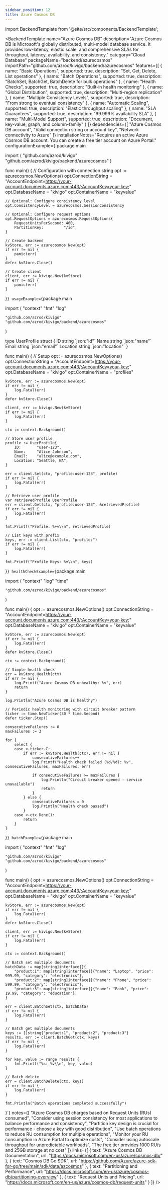 ```yaml
---
sidebar_position: 12
title: Azure Cosmos DB
---
```


import BackendTemplate from '@site/src/components/BackendTemplate';

<BackendTemplate
  name="Azure Cosmos DB"
  description="Azure Cosmos DB is Microsoft's globally distributed, multi-model database service. It provides low-latency, elastic scale, and comprehensive SLAs for throughput, latency, availability, and consistency."
  category="Cloud Database"
  packageName="backend/azurecosmos"
  importPath="github.com/azrod/kivigo/backend/azurecosmos"
  features={[
    { name: "Basic Operations", supported: true, description: "Set, Get, Delete, List operations" },
    { name: "Batch Operations", supported: true, description: "BatchSet, BatchGet, BatchDelete for bulk operations" },
    { name: "Health Checks", supported: true, description: "Built-in health monitoring" },
    { name: "Global Distribution", supported: true, description: "Multi-region replication" },
    { name: "Multiple Consistency Levels", supported: true, description: "From strong to eventual consistency" },
    { name: "Automatic Scaling", supported: true, description: "Elastic throughput scaling" },
    { name: "SLA Guarantees", supported: true, description: "99.999% availability SLA" },
    { name: "Multi-Model Support", supported: true, description: "Document, key-value, graph, and column-family" }
  ]}
  dependencies={[
    "Azure Cosmos DB account",
    "Valid connection string or account key",
    "Network connectivity to Azure"
  ]}
  installationNotes="Requires an active Azure Cosmos DB account. You can create a free tier account on Azure Portal."
  configurationExample={`package main

import (
    "github.com/azrod/kivigo"
    "github.com/azrod/kivigo/backend/azurecosmos"
)

func main() {
    // Configuration with connection string
    opt := azurecosmos.NewOptions()
    opt.ConnectionString = "AccountEndpoint=<https://your-account.documents.azure.com:443/;AccountKey=your-key>;"
    opt.DatabaseName = "kivigo"
    opt.ContainerName = "keyvalue"

    // Optional: Configure consistency level
    opt.ConsistencyLevel = azurecosmos.SessionConsistency
    
    // Optional: Configure request options
    opt.RequestOptions = azurecosmos.RequestOptions{
        RequestUnitsPerSecond: 400,
        PartitionKey:         "/id",
    }
    
    // Create backend
    kvStore, err := azurecosmos.New(opt)
    if err != nil {
        panic(err)
    }
    defer kvStore.Close()
    
    // Create client
    client, err := kivigo.New(kvStore)
    if err != nil {
        panic(err)
    }
}`}
  usageExample={`package main

import (
    "context"
    "fmt"
    "log"

    "github.com/azrod/kivigo"
    "github.com/azrod/kivigo/backend/azurecosmos"
)

type UserProfile struct {
    ID       string \`json:"id"\`
    Name     string \`json:"name"\`
    Email    string \`json:"email"\`
    Location string \`json:"location"\`
}

func main() {
    // Setup
    opt := azurecosmos.NewOptions()
    opt.ConnectionString = "AccountEndpoint=<https://your-account.documents.azure.com:443/;AccountKey=your-key>;"
    opt.DatabaseName = "kivigo"
    opt.ContainerName = "profiles"

    kvStore, err := azurecosmos.New(opt)
    if err != nil {
        log.Fatal(err)
    }
    defer kvStore.Close()
    
    client, err := kivigo.New(kvStore)
    if err != nil {
        log.Fatal(err)
    }
    
    ctx := context.Background()
    
    // Store user profile
    profile := UserProfile{
        ID:       "user-123",
        Name:     "Alice Johnson",
        Email:    "alice@example.com",
        Location: "Seattle, WA",
    }
    
    err = client.Set(ctx, "profile:user-123", profile)
    if err != nil {
        log.Fatal(err)
    }
    
    // Retrieve user profile
    var retrievedProfile UserProfile
    err = client.Get(ctx, "profile:user-123", &retrievedProfile)
    if err != nil {
        log.Fatal(err)
    }
    
    fmt.Printf("Profile: %+v\\n", retrievedProfile)
    
    // List keys with prefix
    keys, err := client.List(ctx, "profile:")
    if err != nil {
        log.Fatal(err)
    }
    
    fmt.Printf("Profile Keys: %v\\n", keys)
}`}
  healthCheckExample={`package main

import (
    "context"
    "log"
    "time"

    "github.com/azrod/kivigo/backend/azurecosmos"
)

func main() {
    opt := azurecosmos.NewOptions()
    opt.ConnectionString = "AccountEndpoint=<https://your-account.documents.azure.com:443/;AccountKey=your-key>;"
    opt.DatabaseName = "kivigo"
    opt.ContainerName = "keyvalue"

    kvStore, err := azurecosmos.New(opt)
    if err != nil {
        log.Fatal(err)
    }
    defer kvStore.Close()
    
    ctx := context.Background()
    
    // Simple health check
    err = kvStore.Health(ctx)
    if err != nil {
        log.Printf("Azure Cosmos DB unhealthy: %v", err)
        return
    }
    
    log.Println("Azure Cosmos DB is healthy")
    
    // Periodic health monitoring with circuit breaker pattern
    ticker := time.NewTicker(30 * time.Second)
    defer ticker.Stop()
    
    consecutiveFailures := 0
    maxFailures := 3
    
    for {
        select {
        case <-ticker.C:
            if err := kvStore.Health(ctx); err != nil {
                consecutiveFailures++
                log.Printf("Health check failed (%d/%d): %v", consecutiveFailures, maxFailures, err)
                
                if consecutiveFailures >= maxFailures {
                    log.Println("Circuit breaker opened - service unavailable")
                    return
                }
            } else {
                consecutiveFailures = 0
                log.Println("Health check passed")
            }
        case <-ctx.Done():
            return
        }
    }
}`}
  batchExample={`package main

import (
    "context"
    "fmt"
    "log"

    "github.com/azrod/kivigo"
    "github.com/azrod/kivigo/backend/azurecosmos"
)

func main() {
    opt := azurecosmos.NewOptions()
    opt.ConnectionString = "AccountEndpoint=<https://your-account.documents.azure.com:443/;AccountKey=your-key>;"
    opt.DatabaseName = "kivigo"
    opt.ContainerName = "keyvalue"

    kvStore, err := azurecosmos.New(opt)
    if err != nil {
        log.Fatal(err)
    }
    defer kvStore.Close()
    
    client, err := kivigo.New(kvStore)
    if err != nil {
        log.Fatal(err)
    }
    
    ctx := context.Background()
    
    // Batch set multiple documents
    batchData := map[string]interface{}{
        "product:1": map[string]interface{}{"name": "Laptop", "price": 999.99, "category": "electronics"},
        "product:2": map[string]interface{}{"name": "Phone", "price": 599.99, "category": "electronics"},
        "product:3": map[string]interface{}{"name": "Book", "price": 19.99, "category": "education"},
    }
    
    err = client.BatchSet(ctx, batchData)
    if err != nil {
        log.Fatal(err)
    }
    
    // Batch get multiple documents
    keys := []string{"product:1", "product:2", "product:3"}
    results, err := client.BatchGet(ctx, keys)
    if err != nil {
        log.Fatal(err)
    }
    
    for key, value := range results {
        fmt.Printf("%s: %v\\n", key, value)
    }
    
    // Batch delete
    err = client.BatchDelete(ctx, keys)
    if err != nil {
        log.Fatal(err)
    }
    
    fmt.Println("Batch operations completed successfully")
}`}
  notes={[
    "Azure Cosmos DB charges based on Request Units (RUs) consumed",
    "Consider using session consistency for most applications to balance performance and consistency",
    "Partition key design is crucial for performance - choose a key with good distribution",
    "Use batch operations to reduce RU consumption for multiple operations",
    "Monitor your RU consumption in Azure Portal to optimize costs",
    "Consider using autoscale throughput for unpredictable workloads",
    "The free tier provides 1000 RU/s and 25GB storage at no cost"
  ]}
  links={[
    { text: "Azure Cosmos DB Documentation", url: "https://docs.microsoft.com/en-us/azure/cosmos-db/" },
    { text: "Cosmos DB Go SDK", url: "https://github.com/Azure/azure-sdk-for-go/tree/main/sdk/data/azcosmos" },
    { text: "Partitioning and Performance", url: "https://docs.microsoft.com/en-us/azure/cosmos-db/partitioning-overview" },
    { text: "Request Units and Pricing", url: "https://docs.microsoft.com/en-us/azure/cosmos-db/request-units" }
  ]}
/>
